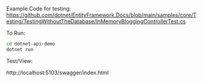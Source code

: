 ﻿
Example Code for testing:  
https://github.com/dotnet/EntityFramework.Docs/blob/main/samples/core/Testing/TestingWithoutTheDatabase/InMemoryBloggingControllerTest.cs

To Run:
```sh
cd dotnet-api-demo
dotnet run
```

Test/View:

http://localhost:5103/swagger/index.html